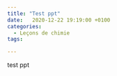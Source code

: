 ```yaml
---
title: "Test ppt"
date:   2020-12-22 19:19:00 +0100
categories:
  - Leçons de chimie
tags:

---
```

test ppt

<object src="https://docs.google.com/presentation/d/e/2PACX-1vTGJJTFGdkOBwYJCE9Hf8cOK9iW1FDwkTeeCPlLLNfvkAVxV9trbo3FXXMUG3V4xA/embed?start=false&loop=false&delayms=3000" frameborder="0" width="1280" height="749" allowfullscreen="true" mozallowfullscreen="true" webkitallowfullscreen="true"></object>
